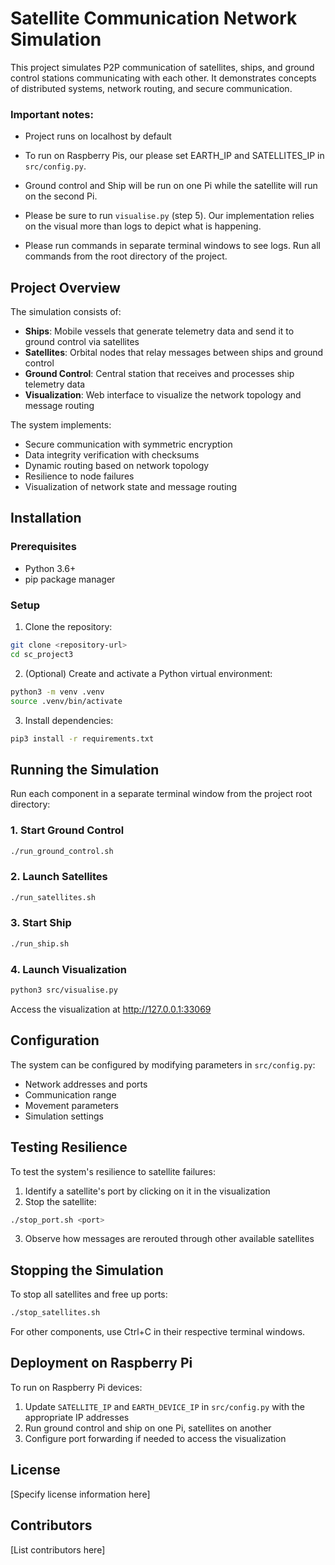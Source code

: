 # Satellite Communication Network Simulation

This project simulates P2P communication of satellites, ships, and ground control stations communicating with each other. It demonstrates concepts of distributed systems, network routing, and secure communication.

### Important notes:
- Project runs on localhost by default 
- To run on Raspberry Pis, our please set EARTH_IP and SATELLITES_IP in `src/config.py`. 
- Ground control and Ship will be run on one Pi while the satellite will run on the second Pi.
- Please be sure to run `visualise.py` (step 5). Our implementation relies on the visual more than logs to depict what is happening.

- Please run commands in separate terminal windows to see logs. Run all commands from the root directory of the project.

## Project Overview

The simulation consists of:

- **Ships**: Mobile vessels that generate telemetry data and send it to ground control via satellites
- **Satellites**: Orbital nodes that relay messages between ships and ground control
- **Ground Control**: Central station that receives and processes ship telemetry data
- **Visualization**: Web interface to visualize the network topology and message routing

The system implements:
- Secure communication with symmetric encryption
- Data integrity verification with checksums
- Dynamic routing based on network topology
- Resilience to node failures
- Visualization of network state and message routing

## Installation

### Prerequisites

- Python 3.6+
- pip package manager

### Setup

1. Clone the repository:
```bash
git clone <repository-url>
cd sc_project3
```

2. (Optional) Create and activate a Python virtual environment:
```bash
python3 -m venv .venv
source .venv/bin/activate
```

3. Install dependencies:
```bash
pip3 install -r requirements.txt
```

## Running the Simulation

Run each component in a separate terminal window from the project root directory:

### 1. Start Ground Control

```bash
./run_ground_control.sh
```

### 2. Launch Satellites

```bash
./run_satellites.sh
```

### 3. Start Ship

```bash
./run_ship.sh
```

### 4. Launch Visualization

```bash
python3 src/visualise.py
```

Access the visualization at http://127.0.0.1:33069

## Configuration

The system can be configured by modifying parameters in `src/config.py`:

- Network addresses and ports
- Communication range
- Movement parameters
- Simulation settings

## Testing Resilience

To test the system's resilience to satellite failures:

1. Identify a satellite's port by clicking on it in the visualization
2. Stop the satellite:
```bash
./stop_port.sh <port>
```
3. Observe how messages are rerouted through other available satellites

## Stopping the Simulation

To stop all satellites and free up ports:
```bash
./stop_satellites.sh
```

For other components, use Ctrl+C in their respective terminal windows.

## Deployment on Raspberry Pi

To run on Raspberry Pi devices:

1. Update `SATELLITE_IP` and `EARTH_DEVICE_IP` in `src/config.py` with the appropriate IP addresses
2. Run ground control and ship on one Pi, satellites on another
3. Configure port forwarding if needed to access the visualization

## License

[Specify license information here]

## Contributors

[List contributors here]
